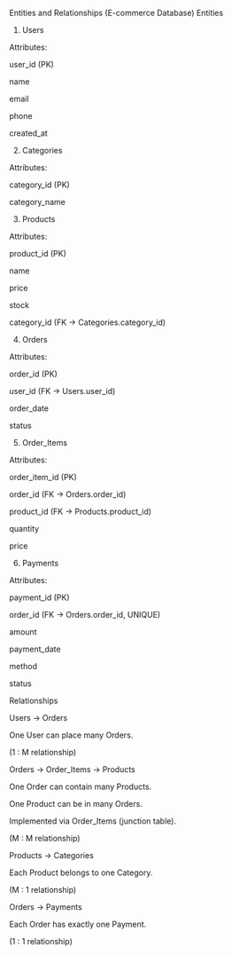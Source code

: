 Entities and Relationships (E-commerce Database)
Entities
1. Users

Attributes:

user_id (PK)

name

email

phone

created_at

2. Categories

Attributes:

category_id (PK)

category_name

3. Products

Attributes:

product_id (PK)

name

price

stock

category_id (FK → Categories.category_id)

4. Orders

Attributes:

order_id (PK)

user_id (FK → Users.user_id)

order_date

status

5. Order_Items

Attributes:

order_item_id (PK)

order_id (FK → Orders.order_id)

product_id (FK → Products.product_id)

quantity

price

6. Payments

Attributes:

payment_id (PK)

order_id (FK → Orders.order_id, UNIQUE)

amount

payment_date

method

status

Relationships

Users → Orders

One User can place many Orders.

(1 : M relationship)

Orders → Order_Items → Products

One Order can contain many Products.

One Product can be in many Orders.

Implemented via Order_Items (junction table).

(M : M relationship)

Products → Categories

Each Product belongs to one Category.

(M : 1 relationship)

Orders → Payments

Each Order has exactly one Payment.

(1 : 1 relationship)